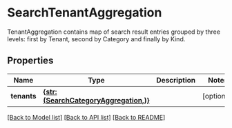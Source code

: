 # SearchTenantAggregation

TenantAggregation contains map of search result entries grouped by three levels: first by Tenant, second by Category and finally by Kind.
## Properties
Name | Type | Description | Notes
------------ | ------------- | ------------- | -------------
**tenants** | [**{str: (SearchCategoryAggregation,)}**](SearchCategoryAggregation.md) |  | [optional] 

[[Back to Model list]](../README.md#documentation-for-models) [[Back to API list]](../README.md#documentation-for-api-endpoints) [[Back to README]](../README.md)



